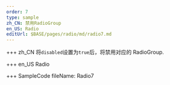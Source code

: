 ```yaml
---
order: 7
type: sample
zh_CN: 禁用RadioGroup
en_US: Radio
editUrl: $BASE/pages/radio/md/radio7.md
---
```


+++ zh_CN
将<Code>disabled</Code>设置为<Code>true</Code>后，将禁用对应的 RadioGroup.

+++ en_US
Radio

+++ SampleCode
fileName: Radio7
